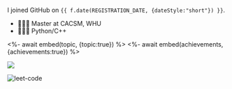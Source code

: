 <!-- ![Metrics](https://github.com/Scallions/Scallions/blob/main/github-metrics.svg) -->

I joined GitHub on `{{ f.date(REGISTRATION_DATE, {dateStyle:"short"}) }}`.

- 👨🏻‍🎓 Master at CACSM, WHU
- 🧑🏻‍💻 Python/C++

<!-- <%- await include(partials/topics.ejs) %> -->

<!-- <%- await embed(isocalendar, {isocalendar:true, isocalendar_duration:"full-year", config_display:"large"}) %>

<%- await embed(languages-pdf, {languages:true, languages_details:"percentage, bytes-size", config_display:"large"}) %> -->

<%- await embed(topic, {topic:true}) %>
<%- await embed(achievements, {achievements:true}) %>

<img src="https://github-readme-stats.vercel.app/api?username=scallions&show_icons=true&icon_color=CE1D2D&text_color=718096&bg_color=ffffff&hide_title=true" />

![leet-code](https://stats.justsong.cn/api/leetcode?username=scallions&cn=true)
